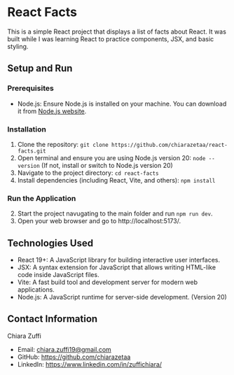 # React Facts

This is a simple React project that displays a list of facts about React. It was built while I was learning React to practice components, JSX, and basic styling.

## Setup and Run

### Prerequisites
- Node.js: Ensure Node.js is installed on your machine. You can download it from [Node.js website](https://nodejs.org/).

### Installation
1. Clone the repository: `git clone https://github.com/chiarazetaa/react-facts.git`
2. Open terminal and ensure you are using Node.js version 20: `node --version` (If not, install or switch to Node.js version 20)
3. Navigate to the project directory: `cd react-facts`
4. Install dependencies (including React, Vite, and others): `npm install`

### Run the Application
2. Start the project navugating to the main folder and run `npm run dev`.
3. Open your web browser and go to http://localhost:5173/.

## Technologies Used
- React 19+: A JavaScript library for building interactive user interfaces.
- JSX: A syntax extension for JavaScript that allows writing HTML-like code inside JavaScript files.
- Vite: A fast build tool and development server for modern web applications.
- Node.js: A JavaScript runtime for server-side development. (Version 20)

## Contact Information
Chiara Zuffi
- Email: chiara.zuffi19@gmail.com
- GitHub: https://github.com/chiarazetaa
- LinkedIn: https://www.linkedin.com/in/zuffichiara/